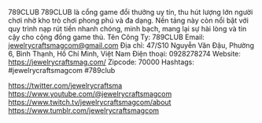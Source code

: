 789CLUB
789CLUB là cổng game đổi thưởng uy tín, thu hút lượng lớn người chơi nhờ kho trò chơi phong phú và đa dạng. Nền tảng này còn nổi bật với quy trình nạp rút tiền nhanh chóng, minh bạch, mang lại sự hài lòng và tin cậy cho cộng đồng game thủ.
Tên Công Ty: 789CLUB
Email: jewelrycraftsmagcom@gmail.com
Địa chỉ: 47/S10 Nguyễn Văn Đậu, Phường 6, Bình Thạnh, Hồ Chí Minh, Việt Nam
Điện thoại: 0928278274
Website: https://jewelrycraftsmag.com/
Zipcode: 70000
Hashtags: #jewelrycraftsmagcom #789club

https://twitter.com/jewelrycraftsma	
https://www.youtube.com/@jewelrycraftsmagcom	
https://www.twitch.tv/jewelrycraftsmagcom/about	
https://www.tumblr.com/jewelrycraftsmagcom	
